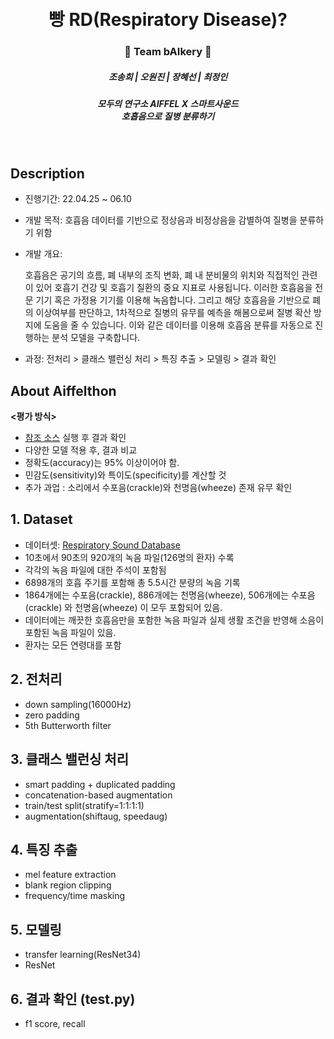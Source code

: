 

<h1 align="center"> <br>빵 RD(Respiratory Disease)?</h1>
<h3 align="center"> 🥨 Team bAIkery 🥨</h3>
<h5 align="center"> 조송희 | 오원진 | 장혜선 | 최정인 </h5>
<h5 align="center">
모두의 연구소 AIFFEL X 스마트사운드<br>
호흡음으로 질병 분류하기<br>
</h5>
<br>

<div align="center">
  

</div>

## Description
<div align="center">
  

</div>

- 진행기간: 22.04.25 ~ 06.10
- 개발 목적: 호흡음 데이터를 기반으로 정상음과 비정상음을 감별하여 질병을 분류하기 위함
- 개발 개요:
  
  호흡음은 공기의 흐름, 폐 내부의 조직 변화, 폐 내 분비물의 위치와 직접적인 관련이 있어 호흡기 건강 및 호흡기 질환의 중요 지표로 사용됩니다. 이러한 호흡음을 전문 기기 혹은 가정용 기기를 이용해 녹음합니다. 그리고 해당 호흡음을 기반으로 폐의 이상여부를 판단하고, 1차적으로 질병의 유무를 예측을 해봄으로써 질병 확산 방지에 도움을 줄 수 있습니다. 이와 같은 데이터를 이용해 호흡음 분류를 자동으로 진행하는 분석 모델을 구축합니다.
- 과정: 전처리 > 클래스 밸런싱 처리 > 특징 추출 > 모델링 > 결과 확인

## About Aiffelthon
**<평가 방식>** 

- [참조 소스](https://github.com/Shivam-316/Respiratory-Disease-Detection) 실행 후 결과 확인
- 다양한 모델 적용 후,  결과 비교
- 정확도(accuracy)는 95% 이상이어야 함.
- 민감도(sensitivity)와 특이도(specificity)를 계산할 것
- 추가 과업 : 소리에서 수포음(crackle)와 천명음(wheeze) 존재 유무 확인


## 1. Dataset 

- 데이터셋: [Respiratory Sound Database](https://www.kaggle.com/datasets/vbookshelf/respiratory-sound-database) 
- 10초에서 90초의 920개의 녹음 파일(126명의 환자) 수록
- 각각의 녹음 파일에 대한 주석이 포함됨
- 6898개의 호흡 주기를 포함해 총 5.5시간 분량의 녹음 기록 
- 1864개에는 수포음(crackle), 886개에는 천명음(wheeze), 506개에는 수포음(crackle) 와 천명음(wheeze) 이 모두 포함되어 있음. 
- 데이터에는 깨끗한 호흡음만을 포함한 녹음 파일과 실제 생활 조건을 반영해 소음이 포함된 녹음 파일이 있음. 
- 환자는 모든 연령대를 포함

## 2. 전처리
- down sampling(16000Hz)
- zero padding
- 5th Butterworth filter

## 3. 클래스 밸런싱 처리
- smart padding + duplicated padding
- concatenation-based augmentation
- train/test split(stratify=1:1:1:1)
- augmentation(shiftaug, speedaug)

## 4. 특징 추출
- mel feature extraction
- blank region clipping
- frequency/time masking

## 5. 모델링
- transfer learning(ResNet34)
- ResNet

## 6. 결과 확인 (test.py)
- f1 score, recall

<br>
<br>
<br>
